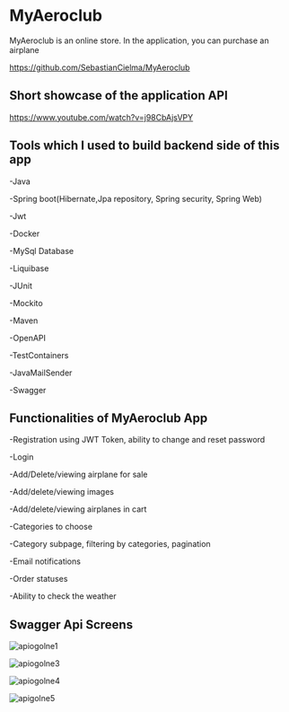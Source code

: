 
# MyAeroclub 

MyAeroclub is an online store. In the application, you can purchase an airplane

https://github.com/SebastianCielma/MyAeroclub


## Short showcase of the application API
https://www.youtube.com/watch?v=j98CbAjsVPY




## Tools which I used to build backend side of this app
-Java

-Spring boot(Hibernate,Jpa repository, Spring security, Spring Web)

-Jwt

-Docker 

-MySql Database

-Liquibase

-JUnit

-Mockito

-Maven

-OpenAPI

-TestContainers

-JavaMailSender

-Swagger

## Functionalities of MyAeroclub App
-Registration using JWT Token, ability to change and reset password

-Login

-Add/Delete/viewing airplane for sale

-Add/delete/viewing images

-Add/delete/viewing airplanes in cart

-Categories to choose 

-Category subpage, filtering by categories, pagination

-Email notifications

-Order statuses

-Ability to check the weather
## Swagger Api Screens

![apiogolne1](https://github.com/SebastianCielma/MyAeroclub/assets/125566458/ec640cc7-a8fb-425f-8cef-2aab7ec0aa11)

![apiogolne3](https://github.com/SebastianCielma/MyAeroclub/assets/125566458/3d59448d-d4b9-41c1-9a00-371e38c4cc8c)

![apiogolne4](https://github.com/SebastianCielma/MyAeroclub/assets/125566458/c6eec1b7-11a0-419d-b62e-e40a37798284)

![apigolne5](https://github.com/SebastianCielma/MyAeroclub/assets/125566458/1b0b31f2-6807-479e-84a2-ff91fc78a94b)


